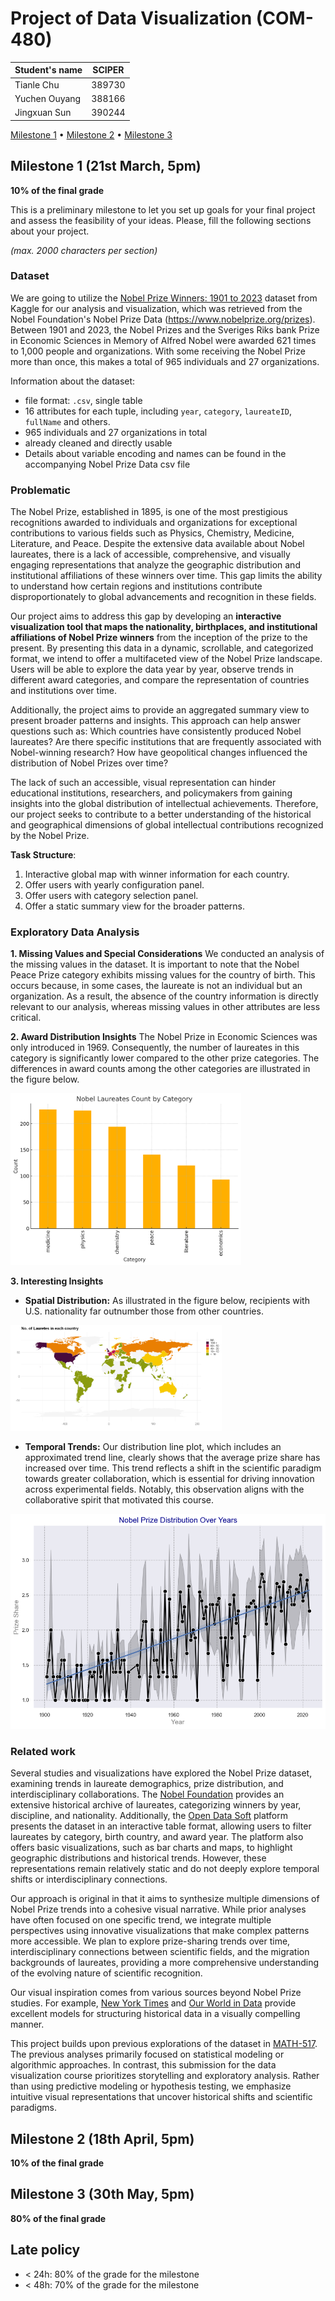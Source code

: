 # Project of Data Visualization (COM-480)

| Student's name | SCIPER |
| -------------- | ------ |
| Tianle Chu | 389730 |
| Yuchen Ouyang | 388166 |
| Jingxuan Sun | 390244 |

[Milestone 1](#milestone-1) • [Milestone 2](#milestone-2) • [Milestone 3](#milestone-3)

## Milestone 1 (21st March, 5pm)

**10% of the final grade**

This is a preliminary milestone to let you set up goals for your final project and assess the feasibility of your ideas.
Please, fill the following sections about your project.

*(max. 2000 characters per section)*

### Dataset

We are going to utilize the [Nobel Prize Winners: 1901 to 2023](https://www.kaggle.com/datasets/sazidthe1/nobel-prize-data) dataset from Kaggle for our analysis and visualization, which was retrieved from the Nobel Foundation's Nobel Prize Data (<https://www.nobelprize.org/prizes>). Between 1901 and 2023, the Nobel Prizes and the Sveriges Riks bank Prize in Economic Sciences in Memory of Alfred Nobel were awarded 621 times to 1,000 people and organizations. With some receiving the Nobel Prize more than once, this makes a total of 965 individuals and 27 organizations.

Information about the dataset:

- file format: `.csv`, single table
- 16 attributes for each tuple, including `year`, `category`, `laureateID`, `fullName` and others.
- 965 individuals and 27 organizations in total
- already cleaned and directly usable
- Details about variable encoding and names can be found in the accompanying Nobel Prize Data csv file

### Problematic

The Nobel Prize, established in 1895, is one of the most prestigious recognitions awarded to individuals and organizations for exceptional contributions to various fields such as Physics, Chemistry, Medicine, Literature, and Peace. Despite the extensive data available about Nobel laureates, there is a lack of accessible, comprehensive, and visually engaging representations that analyze the geographic distribution and institutional affiliations of these winners over time. This gap limits the ability to understand how certain regions and institutions contribute disproportionately to global advancements and recognition in these fields.

Our project aims to address this gap by developing an **interactive visualization tool that maps the nationality, birthplaces, and institutional affiliations of Nobel Prize winners** from the inception of the prize to the present. By presenting this data in a dynamic, scrollable, and categorized format, we intend to offer a multifaceted view of the Nobel Prize landscape. Users will be able to explore the data year by year, observe trends in different award categories, and compare the representation of countries and institutions over time.

Additionally, the project aims to provide an aggregated summary view to present broader patterns and insights. This approach can help answer questions such as: Which countries have consistently produced Nobel laureates? Are there specific institutions that are frequently associated with Nobel-winning research? How have geopolitical changes influenced the distribution of Nobel Prizes over time?

The lack of such an accessible, visual representation can hinder educational institutions, researchers, and policymakers from gaining insights into the global distribution of intellectual achievements. Therefore, our project seeks to contribute to a better understanding of the historical and geographical dimensions of global intellectual contributions recognized by the Nobel Prize.

**Task Structure**:

1. Interactive global map with winner information for each country.
2. Offer users with yearly configuration panel.
3. Offer users with category selection panel.
4. Offer a static summary view for the broader patterns.

### Exploratory Data Analysis

**1. Missing Values and Special Considerations**
 We conducted an analysis of the missing values in the dataset. It is important to note that the Nobel Peace Prize category exhibits missing values for the country of birth. This occurs because, in some cases, the laureate is not an individual but an organization. As a result, the absence of the country information is directly relevant to our analysis, whereas missing values in other attributes are less critical.

**2. Award Distribution Insights**
 The Nobel Prize in Economic Sciences was only introduced in 1969. Consequently, the number of laureates in this category is significantly lower compared to the other prize categories. The differences in award counts among the other categories are illustrated in the figure below.

<img src="assets/m1_nobel_count_category.png" alt="Category Count" style="zoom:36%;" />

**3. Interesting Insights**

- **Spatial Distribution:**
   As illustrated in the figure below, recipients with U.S. nationality far outnumber those from other countries.

<img src="assets/m1_lauretes_world_map.png" alt="Recipients Worldwide" style="zoom: 33%;" />

- **Temporal Trends:**
   Our distribution line plot, which includes an approximated trend line, clearly shows that the average prize share has increased over time. This trend reflects a shift in the scientific paradigm towards greater collaboration, which is essential for driving innovation across experimental fields. Notably, this observation aligns with the collaborative spirit that motivated this course.

<img src="assets/m1_nobel_distribution.png" alt="Distribution over years" style="zoom: 67%;" />

### Related work

Several studies and visualizations have explored the Nobel Prize dataset, examining trends in laureate demographics, prize distribution, and interdisciplinary collaborations. The [Nobel Foundation](https://www.nobelprize.org/prizes/) provides an extensive historical archive of laureates, categorizing winners by year, discipline, and nationality. Additionally, the [Open Data Soft](https://public.opendatasoft.com/explore/dataset/nobel-prize-laureates/table/?disjunctive.category) platform presents the dataset in an interactive table format, allowing users to filter laureates by category, birth country, and award year. The platform also offers basic visualizations, such as bar charts and maps, to highlight geographic distributions and historical trends. However, these representations remain relatively static and do not deeply explore temporal shifts or interdisciplinary connections.

Our approach is original in that it aims to synthesize multiple dimensions of Nobel Prize trends into a cohesive visual narrative. While prior analyses have often focused on one specific trend, we integrate multiple perspectives using innovative visualizations that make complex patterns more accessible. We plan to explore prize-sharing trends over time, interdisciplinary connections between scientific fields, and the migration backgrounds of laureates, providing a more comprehensive understanding of the evolving nature of scientific recognition.

Our visual inspiration comes from various sources beyond Nobel Prize studies. For example, [New York Times](https://www.nytimes.com) and [Our World in Data](https://ourworldindata.org) provide excellent models for structuring historical data in a visually compelling manner.

This project builds upon previous explorations of the dataset in [MATH-517](https://edu.epfl.ch/coursebook/fr/statistical-computation-and-visualisation-MATH-517). The previous analyses primarily focused on statistical modeling or algorithmic approaches. In contrast, this submission for the data visualization course prioritizes storytelling and exploratory analysis. Rather than using predictive modeling or hypothesis testing, we emphasize intuitive visual representations that uncover historical shifts and scientific paradigms.

## Milestone 2 (18th April, 5pm)

**10% of the final grade**

## Milestone 3 (30th May, 5pm)

**80% of the final grade**

## Late policy

- < 24h: 80% of the grade for the milestone
- < 48h: 70% of the grade for the milestone
